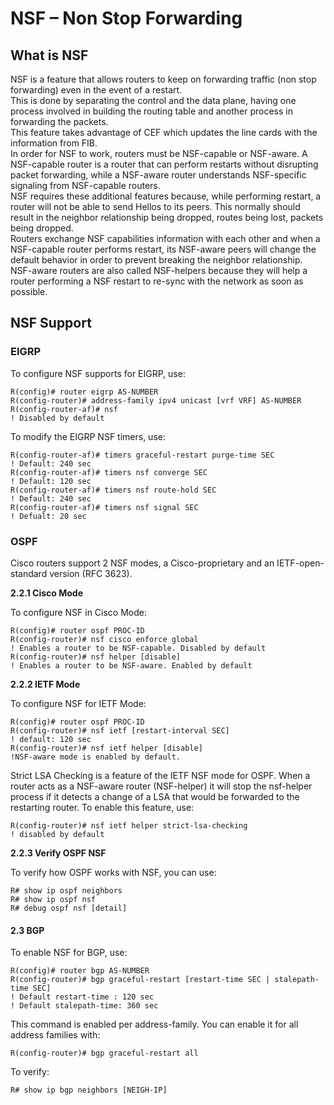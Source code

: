 # NSF – Non Stop Forwarding

## What is NSF

NSF is a feature that allows routers to keep on forwarding traffic (non stop forwarding) even in the event of a restart.\
This is done by separating the control and the data plane, having one process involved in building the routing table and another process in forwarding the packets.\
This feature takes advantage of CEF which updates the line cards with the information from FIB.\
In order for NSF to work, routers must be NSF-capable or NSF-aware. A NSF-capable router is a router that can perform restarts without disrupting packet forwarding, while a NSF-aware router understands NSF-specific signaling from NSF-capable routers.\
NSF requires these additional features because, while performing restart, a router will not be able to send Hellos to its peers. This normally should result in the neighbor relationship being dropped, routes being lost, packets being dropped.\
Routers exchange NSF capabilities information with each other and when a NSF-capable router performs restart, its NSF-aware peers will change the default behavior in order to prevent breaking the neighbor relationship.\
NSF-aware routers are also called NSF-helpers because they will help a router performing a NSF restart to re-sync with the network as soon as possible.

## NSF Support

### EIGRP

To configure NSF supports for EIGRP, use:

```
R(config)# router eigrp AS-NUMBER
R(config-router)# address-family ipv4 unicast [vrf VRF] AS-NUMBER
R(config-router-af)# nsf
! Disabled by default
```

To modify the EIGRP NSF timers, use:

```
R(config-router-af)# timers graceful-restart purge-time SEC
! Default: 240 sec
R(config-router-af)# timers nsf converge SEC
! Default: 120 sec
R(config-router-af)# timers nsf route-hold SEC
! Default: 240 sec
R(config-router-af)# timers nsf signal SEC
! Defualt: 20 sec
```

### OSPF

Cisco routers support 2 NSF modes, a Cisco-proprietary and an IETF-open-standard version (RFC 3623).

**2.2.1 Cisco Mode**

To configure NSF in Cisco Mode:

```
R(config)# router ospf PROC-ID
R(config-router)# nsf cisco enforce global
! Enables a router to be NSF-capable. Disabled by default
R(config-router)# nsf helper [disable]
! Enables a router to be NSF-aware. Enabled by default
```

**2.2.2 IETF Mode**

To configure NSF for IETF Mode:

```
R(config)# router ospf PROC-ID
R(config-router)# nsf ietf [restart-interval SEC]
! default: 120 sec
R(config-router)# nsf ietf helper [disable]
!NSF-aware mode is enabled by default.
```

Strict LSA Checking is a feature of the IETF NSF mode for OSPF. When a router acts as a NSF-aware router (NSF-helper) it will stop the nsf-helper process if it detects a change of a LSA that would be forwarded to the restarting router. To enable this feature, use:

```
R(config-router)# nsf ietf helper strict-lsa-checking
! disabled by default
```

**2.2.3 Verify OSPF NSF**

To verify how OSPF works with NSF, you can use:

```
R# show ip ospf neighbors
R# show ip ospf nsf
R# debug ospf nsf [detail]
```

#### 2.3 BGP

To enable NSF for BGP, use:

```
R(config)# router bgp AS-NUMBER
R(config-router)# bgp graceful-restart [restart-time SEC | stalepath-time SEC] 
! Default restart-time : 120 sec
! Default stalepath-time: 360 sec
```

This command is enabled per address-family. You can enable it for all address families with:

```
R(config-router)# bgp graceful-restart all
```

To verify:

```
R# show ip bgp neighbors [NEIGH-IP]
```
